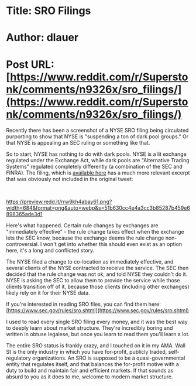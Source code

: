 # Title: SRO Filings
# Author: dlauer
# Post URL: [https://www.reddit.com/r/Superstonk/comments/n9326x/sro_filings/](https://www.reddit.com/r/Superstonk/comments/n9326x/sro_filings/)


Recently there has been a screenshot of a NYSE SRO filing being circulated purporting to show that NYSE is "suspending a ton of dark pool groups." Or that NYSE is appealing an SEC ruling or something like that. 

So to start, NYSE has nothing to do with dark pools. NYSE is a lit exchange regulated under the Exchange Act, while dark pools are "Alternative Trading Systems" regulated completely differently (a combination of the SEC and FINRA). The filing, which is [available here](https://www.nyse.com/publicdocs/nyse/markets/nyse-arca/rule-filings/filings/2021/Arca.pdf) has a much more relevant excerpt that was obviously not included in the original tweet:

&#x200B;

https://preview.redd.it/rrw9kh4abay61.png?width=684&format=png&auto=webp&s=51b630cc4e4a3cc3b85287b459e6898365ade3d1

Here's what happened. Certain rule changes by exchanges are "immediately effective" - the rule change takes effect when the exchange lets the SEC know, because the exchange deems the rule change non-controversial. I won't get into whether this should even exist as an option here, it's a long and conflicted story.

The NYSE filed a change to co-location as immediately effective, and several clients of the NYSE contracted to receive the service. The SEC then decided that the rule change was not ok, and told NYSE they couldn't do it. NYSE is asking the SEC to allow them to provide the service while those clients transition off of it, because those clients (including other exchanges) likely rely on it for their NYSE data.

If you're interested in reading SRO files, you can find them here: [https://www.sec.gov/rules/sro.shtml](https://www.sec.gov/rules/sro.shtml)

I used to read every single SRO filing every money, and it was the best way to deeply learn about market structure. They're incredibly boring and written in obtuse legalese, but once you learn to read them you'll learn a lot.

The entire SRO status is frankly crazy, and I touched on it in my AMA. Wall St is the only industry in which you have for-profit, publicly traded, self-regulatory organizations. An SRO is supposed to be a quasi-governmental entity that regulates itself, and that balances the for-profit motive with a duty to build and maintain fair and efficient markets. If that sounds as absurd to you as it does to me, welcome to modern market structure.